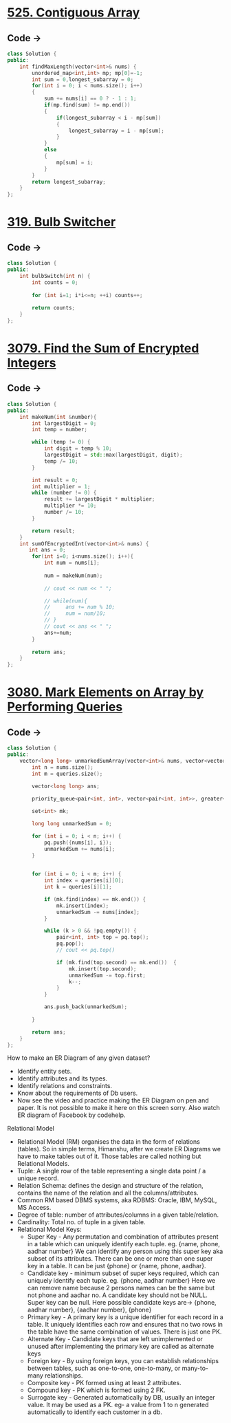 # [525. Contiguous Array](https://leetcode.com/problems/contiguous-array/description/)

## Code ->
```cpp
class Solution {
public:
    int findMaxLength(vector<int>& nums) {
        unordered_map<int,int> mp; mp[0]=-1;
        int sum = 0,longest_subarray = 0;
        for(int i = 0; i < nums.size(); i++)
        {
            sum += nums[i] == 0 ? - 1 : 1;    
            if(mp.find(sum) != mp.end())
            {
                if(longest_subarray < i - mp[sum])
                {
                    longest_subarray = i - mp[sum];
                }
            }
            else
            {
                mp[sum] = i;
            }
        }
        return longest_subarray;
    }
};
```

# [319. Bulb Switcher](https://leetcode.com/problems/bulb-switcher/description/)

## Code ->
```cpp
class Solution {
public:
    int bulbSwitch(int n) {
        int counts = 0;
        
        for (int i=1; i*i<=n; ++i) counts++;    
        
        return counts;
    }
};
```

# [3079. Find the Sum of Encrypted Integers](https://leetcode.com/contest/biweekly-contest-126/problems/find-the-sum-of-encrypted-integers/)

## Code ->
```cpp
class Solution {
public:
    int makeNum(int &number){
        int largestDigit = 0;
        int temp = number;

        while (temp != 0) {
            int digit = temp % 10;
            largestDigit = std::max(largestDigit, digit);
            temp /= 10;
        }

        int result = 0;
        int multiplier = 1;
        while (number != 0) {
            result += largestDigit * multiplier;
            multiplier *= 10;
            number /= 10;
        }

        return result;
    }
    int sumOfEncryptedInt(vector<int>& nums) {
       int ans = 0;
        for(int i=0; i<nums.size(); i++){
            int num = nums[i];
            
            num = makeNum(num); 
            
            // cout << num << " ";

            // while(num){
            //     ans += num % 10;
            //     num = num/10;
            // }
            // cout << ans << " ";
            ans+=num;
        }
        
        return ans;
    }
};
```

# [3080. Mark Elements on Array by Performing Queries](https://leetcode.com/contest/biweekly-contest-126/problems/mark-elements-on-array-by-performing-queries/)

## Code ->
```cpp
class Solution {
public:
    vector<long long> unmarkedSumArray(vector<int>& nums, vector<vector<int>>& queries) {
        int n = nums.size();
        int m = queries.size();
        
        vector<long long> ans;

        priority_queue<pair<int, int>, vector<pair<int, int>>, greater<pair<int, int>>> pq;

        set<int> mk;

        long long unmarkedSum = 0;

        for (int i = 0; i < n; i++) {
            pq.push({nums[i], i});
            unmarkedSum += nums[i];
        }

        
        for (int i = 0; i < m; i++) {
            int index = queries[i][0];
            int k = queries[i][1];

            if (mk.find(index) == mk.end()) {
                mk.insert(index);
                unmarkedSum -= nums[index];
            }

            while (k > 0 && !pq.empty()) {
                pair<int, int> top = pq.top();
                pq.pop();
                // cout << pq.top()

                if (mk.find(top.second) == mk.end())  {
                    mk.insert(top.second);
                    unmarkedSum -= top.first;
                    k--;
                }
            }

            ans.push_back(unmarkedSum);
            
        }

        return ans;
    }
};
```

How to make an ER Diagram of any given dataset?
- Identify entity sets.
- Identify attributes and its types.
- Identify relations and constraints.
- Know about the requirements of Db users.
- Now see the video and practice making the ER Diagram on pen and paper. It is not possible to make it here on this screen sorry. Also watch ER diagram of Facebook by codehelp.

Relational Model
- Relational Model (RM) organises the data in the form of relations (tables). So in simple terms, Himanshu, after we create ER Diagrams we have to make tables out of it. Those tables are called nothing but Relational Models. 
- Tuple: A single row of the table representing a single data point / a unique record.
- Relation Schema: defines the design and structure of the relation, contains the name of the relation and all the columns/attributes.
- Common RM based DBMS systems, aka RDBMS: Oracle, IBM, MySQL, MS Access.
- Degree of table: number of attributes/columns in a given table/relation.
- Cardinality: Total no. of tuple in a given table. 
- Relational Model Keys:
	- Super Key - Any permutation and combination of attributes present in a table which can uniquely identify each tuple. eg. {name, phone, aadhar number} We can identify any person using this super key aka subset of its  attributes. There can be one or more than one super key in a table. It can be just {phone} or {name, phone, aadhar}.
	- Candidate key - minimum subset of super keys required, which can uniquely identify each tuple. eg. {phone, aadhar number} Here we can remove name because 2 persons names can be the same but not phone and aadhar no. A candidate key should not be NULL. Super key can be null. Here possible candidate keys are->  {phone, aadhar number},  {aadhar number},  {phone}
	- Primary key - A primary key is a unique identifier for each record in a table. It uniquely identifies each row and ensures that no two rows in the table have the same combination of values. There is just one PK.
	- Alternate Key - Candidate keys that are left unimplemented or unused after implementing the primary key are called as alternate keys
	- Foreign key - By using foreign keys, you can establish relationships between tables, such as one-to-one, one-to-many, or many-to-many relationships.
	- Composite key - PK formed using at least 2 attributes.
	- Compound key - PK which is formed using 2 FK.
	- Surrogate key - Generated automatically by DB, usually an integer value. It may be used as a PK. eg- a value from 1 to n generated automatically to identify each customer in a db.